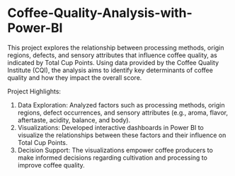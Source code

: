 # Coffee-Quality-Analysis-with-Power-BI

This project explores the relationship between processing methods, origin regions, defects, and sensory attributes that influence coffee quality, as indicated by Total Cup Points. Using data provided by the Coffee Quality Institute (CQI), the analysis aims to identify key determinants of coffee quality and how they impact the overall score.

Project Highlights:

1. Data Exploration: Analyzed factors such as processing methods, origin regions, defect occurrences, and sensory attributes (e.g., aroma, flavor, aftertaste, acidity, balance, and body).
2. Visualizations: Developed interactive dashboards in Power BI to visualize the relationships between these factors and their influence on Total Cup Points.
3. Decision Support: The visualizations empower coffee producers to make informed decisions regarding cultivation and processing to improve coffee quality.
